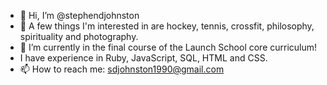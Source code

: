 - 👋 Hi, I’m @stephendjohnston
- 👀 A few things I'm interested in are hockey, tennis, crossfit, philosophy, spirituality and photography.
- 🌱 I’m currently in the final course of the Launch School core curriculum!
- I have experience in Ruby, JavaScript, SQL, HTML and CSS.
- 📫 How to reach me: sdjohnston1990@gmail.com

<!---
stephendjohnston/stephendjohnston is a ✨ special ✨ repository because its `README.md` (this file) appears on your GitHub profile.
You can click the Preview link to take a look at your changes.
--->
